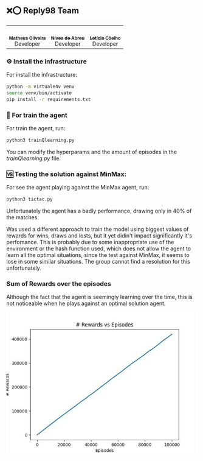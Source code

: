 ## ❌️⭕️ Reply98 Team

<div align="center" style="max-width:68rem;">
<table>
  <tr>
    <td align="center"><a href="https://github.com/matheus-1618"><img style="border-radius: 50%;" src="https://avatars.githubusercontent.com/matheus-1618" width="100px;" alt=""/><br /><sub><b>Matheus Oliveira</b></sub></a><br /><a href="https://github.com/matheus-1618" title="Matheus Silva M. Oliveira"></a> Developer</td>
   <td align="center"><a href="https://github.com/niveaabreu"><img style="border-radius: 50%;" src="https://avatars.githubusercontent.com/niveaabreu" width="100px;" alt=""/><br /><sub><b>Nívea de Abreu</b></sub></a><br /><a href="https://github.com/niveaabreu" title="Nívea de Abreu"></a>Developer</td>
      <td align="center"><a href="https://github.com/leticiacb1"><img style="border-radius: 50%;" src="https://avatars.githubusercontent.com/leticiacb1" width="100px;" alt=""/><br /><sub><b>Letícia Côelho</b></sub></a><br /><a href="https://github.com/leticiacb1" title="Letícia Côelho"></a>Developer</td>

  </tr>
</table>
</div>

### ⚙️ Install the infrastructure
For install the infrastructure:
```bash
python -m virtualenv venv
source venv/bin/activate
pip install -r requirements.txt

```

### 🎯️ For train the agent
For train the agent, run:
```bash
python3 trainQlearning.py
```

You can modify the hyperparams and the amount of episodes in the *trainQlearning.py* file.

### 🆚️ Testing the solution against MinMax:
For see the agent playing against the MinMax agent, run:
```bash
python3 tictac.py
```
Unfortunately the agent has a badly performance, drawing only in 40% of the matches.

Was used a different approach to train the model using biggest values of rewards for wins, draws and losts, but it yet didin't impact significantly it's perfomance. 
This is probably due to some inappropriate use of the environment or the hash function used, which does not allow the agent to learn all the optimal situations, since the test against MinMax, it seems to lose in some similar situations. The group cannot find a resolution for this unfortunately.

### Sum of Rewards over the episodes
Although the fact that the agent is seemingly learning over the time, this is not noticeable when he plays against an optimal solution agent.


<img src='Tictac.jpg'/>
